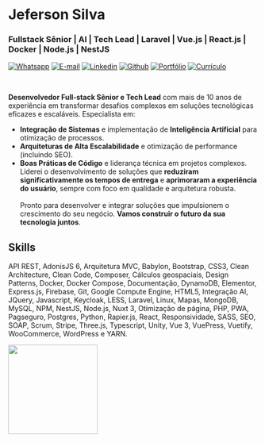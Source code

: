 <!--curriculum:start-->

# Jeferson Silva
### Fullstack Sênior | AI | Tech Lead | Laravel | Vue.js | React.js | Docker | Node.js | NestJS


[![Whatsapp](https://api.iconify.design/ic:baseline-whatsapp.svg?color=%23ffffff&height=30 'Whatsapp')](https://wa.me/message/NG7A2SW25XIEI1)
[![E-mail](https://api.iconify.design/ic:outline-alternate-email.svg?color=%23ffffff&height=30 'E-mail')](mailto:jeferson.i.silva@gmail.com)
[![Linkedin](https://api.iconify.design/mdi:linkedin.svg?color=%23ffffff&height=30 'Linkedin')](https://www.linkedin.com/in/jeferson-siqueira/)
[![Github](https://api.iconify.design/mdi:github.svg?color=%23ffffff&height=30 'Github')](https://github.com/jeff-silva)
[![Portfólio](https://api.iconify.design/material-symbols:home-rounded.svg?color=%23ffffff&height=30 'Portfólio')](https://jeff-silva.github.io)
[![Currículo](https://api.iconify.design/mdi:download.svg?color=%23ffffff&height=30 'Currículo')](https://raw.githubusercontent.com/jeff-silva/jeff-silva/main/data/jeferson-silva.pdf)


<br />

**Desenvolvedor Full-stack Sênior e Tech Lead** com mais de 10 anos de experiência em transformar desafios complexos em soluções tecnológicas eficazes e escaláveis. Especialista em:
* **Integração de Sistemas** e implementação de **Inteligência Artificial** para otimização de processos.
* **Arquiteturas de Alta Escalabilidade** e otimização de performance (incluindo SEO).
* **Boas Práticas de Código** e liderança técnica em projetos complexos.
Liderei o desenvolvimento de soluções que **reduziram significativamente os tempos de entrega** e **aprimoraram a experiência do usuário**, sempre com foco em qualidade e arquitetura robusta.
<br /><br />
Pronto para desenvolver e integrar soluções que impulsionem o crescimento do seu negócio. **Vamos construir o futuro da sua tecnologia juntos**.


## Skills

API REST, AdonisJS 6, Arquitetura MVC, Babylon, Bootstrap, CSS3, Clean Architecture, Clean Code, Composer, Cálculos geospaciais, Design Patterns, Docker, Docker Compose, Documentação, DynamoDB, Elementor, Express.js, Firebase, Git, Google Compute Engine, HTML5, Integração AI, JQuery, Javascript, Keycloak, LESS, Laravel, Linux, Mapas, MongoDB, MySQL, NPM, NestJS, Node.js, Nuxt 3, Otimização de página, PHP, PWA, Pagseguro, Postgres, Python, Rapier.js, React, Responsividade, SASS, SEO, SOAP, Scrum, Stripe, Three.js, Typescript, Unity, Vue 3, VuePress, Vuetify, WooCommerce, WordPress e YARN.


<!--curriculum:final-->

<img loading="lazy" height="180em" src="https://github-readme-stats.vercel.app/api/top-langs/?username=jeff-silva&layout=compact&langs_count=7&theme=dracula" />

<!-- :house:    Belo Horizonte/MG <br>
:iphone:   <img src="https://img.shields.io/badge/&#x2b;&#x35;&#x35;&#160;&#x28;&#x33;&#x31;&#x29;&#160;&#x39;&#x39;&#x35;&#x32;&#x37;&#x2010;&#x31;&#x34;&#x32;&#x36;-ffffff"><br>
:envelope:  jeferson.i.silva@gmail.com

&#x6a;&#x65;&#x66;&#x65;&#x72;&#x73;&#x6f;&#x6e;&#x2e;&#x69;&#x2e;&#x73;&#x69;&#x6c;&#x76;&#x61;&#x40;&#x67;&#x6d;&#x61;&#x69;&#x6c;&#x2e;&#x63;&#x6f;&#x6d; -->

<!-- #### Hi, im Jeferson 👋
I have been a web developer since 2011.
I am an enthusiast of simple tools that help me focus only on the business rules of the system.

<h3 align="center">Skills</h3>
<p align="center">
    <img height="25px" src="https://img.shields.io/badge/MySQL-004260?style=for-the-badge&logo=mysql&logoColor=white">
    <img height="25px" src="https://img.shields.io/badge/PHP-7377ad?style=for-the-badge&logo=php&logoColor=ffffff">
    <img height="25px" src="https://img.shields.io/badge/Laravel-FF2D20?style=for-the-badge&logo=laravel&logoColor=white">
    <img height="25px" src="https://img.shields.io/badge/CSS-3595cf?style=for-the-badge&logo=css&logoColor=white">
    <img height="25px" src="https://img.shields.io/badge/HTML5-dd4b25"/>
    <img height="25px" src="https://img.shields.io/badge/Javascript-f0d53c"/>
    <br>
    <img height="25px" src="https://img.shields.io/badge/Wordpress-207196?style=for-the-badge&logo=wordpress&logoColor=ffffff">
    <img height="25px" src="https://img.shields.io/badge/Docker-2392e6"/>
    <img height="25px" src="https://img.shields.io/badge/Vue.js-35495E?style=for-the-badge&logo=vue.js&logoColor=4FC08D">
    <img height="25px" src="https://img.shields.io/badge/nuxt.js-00C58E?style=for-the-badge&logo=nuxt.js&logoColor=white">
    <img height="25px" src="https://img.shields.io/badge/Bootstrap-563D7C?style=for-the-badge&logo=bootstrap&logoColor=white">
    <br>
    <img height="25px" src="https://img.shields.io/badge/Unity-100000?style=for-the-badge&logo=unity&logoColor=white">
    <img height="25px" src=" https://img.shields.io/badge/Git-F05032?style=for-the-badge&logo=git&logoColor=white">
    <img height="25px" src="https://img.shields.io/badge/firebase-ffca28?style=for-the-badge&logo=firebase&logoColor=black">
    <img height="25px" src="https://img.shields.io/badge/jQuery-0769AD?style=for-the-badge&logo=jquery&logoColor=white">
    <img height="25px" src="https://img.shields.io/badge/Three.js-eeeeee?style=for-the-badge&logo=three.js&logoColor=000000">
</p>


<h5 align="center">Contact-me</h5>

<p align="center">
    <a href="https://www.linkedin.com/in/jeferson-siqueira/" target="_blank">
        <img src="https://img.shields.io/badge/LinkedIn-0077B5?style=for-the-badge&logo=linkedin&logoColor=white"/>
    </a>
    <a href="https://wa.me/message/NG7A2SW25XIEI1" target="_blank">
        <img src="https://img.shields.io/badge/WhatsApp-25D366?style=for-the-badge&logo=whatsapp&logoColor=white"/>
    </a>
    <a href="mailto:jeferson.i.silva@gmail.com" target="_blank">
        <img src="https://img.shields.io/badge/Gmail-D14836?style=for-the-badge&logo=gmail&logoColor=white"/>
    </a>
    <a href="https://labscript.dev" target="_blank">
        <img src="https://img.shields.io/badge/labscript.dev-100000?style=for-the-badge&logoColor=white"/>
    </a>
</p> -->

<!--START_SECTION:waka-->
<!--END_SECTION:waka-->

<!-- <br><br>
***

<h3 align="center">Stats</h3>

<p align="center">
    <img src="https://wakatime.com/share/@05fd4174-02f8-42e9-9cc9-d57c780c01f7/1921cb4d-198b-43f7-b774-5018b7cf5786.svg" alt="" width="45%">
    <img src="https://wakatime.com/share/@05fd4174-02f8-42e9-9cc9-d57c780c01f7/b5ae9621-2225-4e4e-a2ff-8f8bc941144a.svg" alt="" width="45%">
</p>
<br>

<p align="center">
    <img align="center" src="https://github-readme-stats.vercel.app/api/top-langs?username=jeff-silva&show_icons=true&locale=en&layout=compact&count_private=true" alt="jeff-silva" width="45%" /> &nbsp;
    <img align="center" src="https://github-readme-stats.vercel.app/api?username=jeff-silva&show_icons=true&locale=en&count_private=true" alt="jeff-silva" width="45%" />
    <br><br>
    <img src="https://github-profile-trophy.vercel.app/?username=jeff-silva&margin-w=15&margin-h=15&row=2&column=6" alt="jeff-silva" width="100%" />
    <br><br>
    <img src="https://github-readme-stats.vercel.app/api/wakatime?username=jeffsilva" alt="" height="200px">
</p>

![Snake animation](https://github.com/jeff-silva/jeff-silva/blob/output/github-contribution-grid-snake.svg) -->
